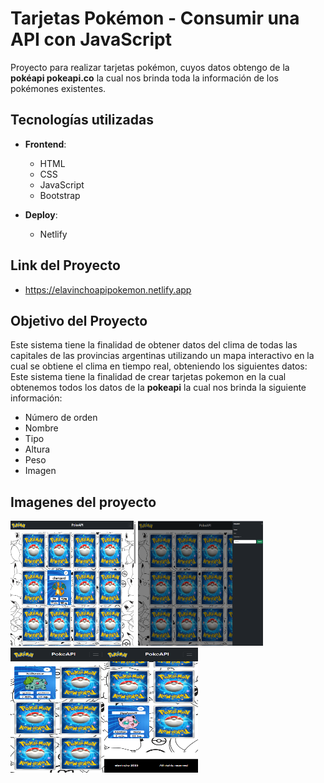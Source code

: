 # Tarjetas Pokémon - Consumir una API con JavaScript

Proyecto para realizar tarjetas pokémon, cuyos datos obtengo de la **pokéapi pokeapi.co** la cual nos brinda toda la información de los pokémones existentes.

## Tecnologías utilizadas

- **Frontend**:
  - HTML
  - CSS
  - JavaScript
  - Bootstrap

- **Deploy**:
  - Netlify

## Link del Proyecto
- https://elavinchoapipokemon.netlify.app
  
## Objetivo del Proyecto

Este sistema tiene la finalidad de obtener datos del clima de todas las capitales de las provincias argentinas utilizando un mapa interactivo en la cual se obtiene el clima en tiempo real, obteniendo los siguientes datos:
Este sistema tiene la finalidad de crear tarjetas pokemon en la cual obtenemos todos los datos de la **pokeapi** la cual nos brinda la siguiente información:

- Número de orden
- Nombre
- Tipo
- Altura
- Peso
- Imagen

## Imagenes del proyecto

<img src="https://github.com/elavincho/pokeapi/blob/master/img/Captura_de_pantalla_1.png" width="200" height="200" alt="img"/> <img src="https://github.com/elavincho/pokeapi/blob/master/img/Captura_de_pantalla_2.png" width="200" height="200" alt="img"/><img src="https://github.com/elavincho/pokeapi/blob/master/img/Captura_de_pantalla_3.png" width="150" height="200" alt="img"/><img src="https://github.com/elavincho/pokeapi/blob/master/img/Captura_de_pantalla_4.png" width="150" height="200" alt="img"/>
